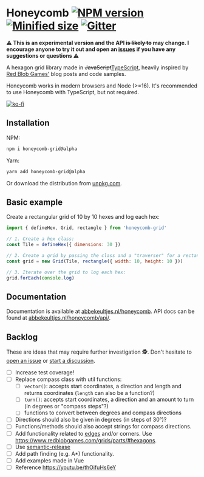 # Honeycomb [![NPM version](https://img.shields.io/npm/v/honeycomb-grid.svg)](https://www.npmjs.com/package/honeycomb-grid) [![Minified size](https://img.shields.io/bundlephobia/min/honeycomb-grid.svg)](https://www.npmjs.com/package/honeycomb-grid) [![Gitter](https://img.shields.io/gitter/room/flauwekeul/honeycomb.svg)](https://gitter.im/honeycomb-grid)

**⚠️ This is an experimental version and the API ~~is likely to~~ may change. I encourage anyone to try it out and open an [issues](https://github.com/flauwekeul/honeycomb/issues/new) if you have any suggestions or questions ⚠️**

A hexagon grid library made in ~~JavaScript~~[TypeScript](https://www.typescriptlang.org/), heavily inspired by [Red Blob Games'](http://www.redblobgames.com/grids/hexagons/) blog posts and code samples.

Honeycomb works in modern browsers and Node (>=16). It's recommended to use Honeycomb with TypeScript, but not required.

[![ko-fi](https://ko-fi.com/img/githubbutton_sm.svg)](https://ko-fi.com/I2I24E3QI)

## Installation

NPM:

```bash
npm i honeycomb-grid@alpha
```

Yarn:

```bash
yarn add honeycomb-grid@alpha
```

Or download the distribution from [unpkg.com](https://unpkg.com/honeycomb-grid@alpha).

## Basic example

Create a rectangular grid of 10 by 10 hexes and log each hex:

```javascript
import { defineHex, Grid, rectangle } from 'honeycomb-grid'

// 1. Create a hex class:
const Tile = defineHex({ dimensions: 30 })

// 2. Create a grid by passing the class and a "traverser" for a rectangular-shaped grid:
const grid = new Grid(Tile, rectangle({ width: 10, height: 10 }))

// 3. Iterate over the grid to log each hex:
grid.forEach(console.log)
```

## Documentation

Documentation is available at [abbekeultjes.nl/honeycomb](https://abbekeultjes.nl/honeycomb). API docs can be found at [abbekeultjes.nl/honeycomb/api/](https://abbekeultjes.nl/honeycomb/api/).

## Backlog

These are ideas that may require further investigation 🕵️. Don't hesitate to [open an issue](https://github.com/flauwekeul/honeycomb/issues) or [start a discussion](https://github.com/flauwekeul/honeycomb/discussions).

- [ ] Increase test coverage!
- [ ] Replace compass class with util functions:
  - [ ]  `vector()`: accepts start coordinates, a direction and length and returns coordinates (`length` can also be a function?)
  - [ ]  `turn()`: accepts start coordinates, a direction and an amount to turn (in degrees or "compass steps"?)
  - [ ]  functions to convert between degrees and compass directions
- [ ] Directions should also be given in degrees (in steps of 30°)?
- [ ] Functions/methods should also accept strings for compass directions.
- [ ] Add functionality related to [edges](https://github.com/flauwekeul/honeycomb/issues/58#issuecomment-642099947) and/or corners. Use https://www.redblobgames.com/grids/parts/#hexagons.
- [ ] Use [semantic-release](https://semantic-release.gitbook.io/semantic-release/)
- [ ] Add path finding (e.g. A*) functionality.
- [ ] Add examples made in Vue
- [ ] Reference https://youtu.be/thOifuHs6eY
